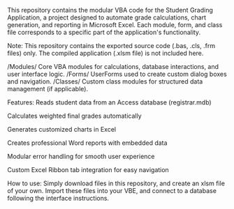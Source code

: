 This repository contains the modular VBA code for the Student Grading Application, a project designed to automate grade calculations, chart generation, and reporting in Microsoft Excel.
Each module, form, and class file corresponds to a specific part of the application's functionality.

Note:
This repository contains the exported source code (.bas, .cls, .frm files) only.
The compiled application (.xlsm file) is not included here.

/Modules/	Core VBA modules for calculations, database interactions, and user interface logic.
/Forms/	UserForms used to create custom dialog boxes and navigation.
/Classes/	Custom class modules for structured data management (if applicable).

Features: 
Reads student data from an Access database (registrar.mdb)

Calculates weighted final grades automatically

Generates customized charts in Excel

Creates professional Word reports with embedded data

Modular error handling for smooth user experience

Custom Excel Ribbon tab integration for easy navigation

How to use: 
Simply download files in this repository, and create an xlsm file of your own. Import these files into your VBE, and connect to a database following the interface instructions.
